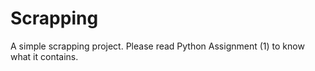 # Scrapping
A simple scrapping project.
Please read  Python  Assignment (1) to know what it contains.
